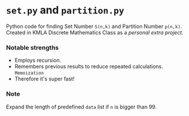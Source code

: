# `set.py` and `partition.py`

Python code for finding Set Number `S(n,k)` and Partition Number `p(n,k)`.  
Created in KMLA Discrete Mathematics Class as a *personal extra project*.

### Notable strengths
* Employs recursion.
* Remembers previous results to reduce repeated calculations. `Memoization`
* Therefore it's super fast!

### Note
Expand the length of predefined `data` list if `n` is bigger than 99.
